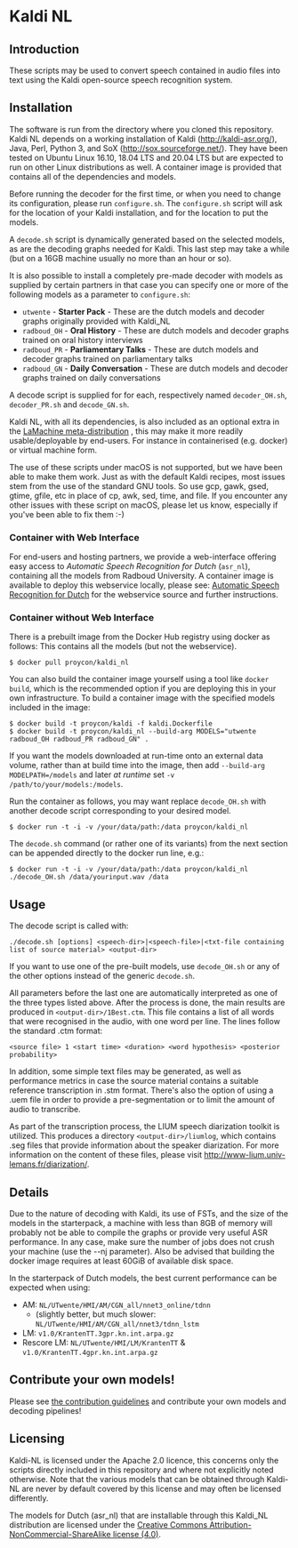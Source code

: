 # Kaldi NL


## Introduction

These scripts may be used to convert speech contained in audio files into text using the Kaldi open-source speech
recognition system.

## Installation

The software is run from the directory where you cloned this repository.  Kaldi NL depends on a working installation of
Kaldi (http://kaldi-asr.org/), Java, Perl, Python 3, and SoX (http://sox.sourceforge.net/).  They have been tested on
Ubuntu Linux 16.10, 18.04 LTS and 20.04 LTS but are expected to run on other Linux distributions as well. A container
image is provided that contains all of the dependencies and models.

Before running the decoder for the first time, or when you need to change its configuration, please run ``configure.sh``.
The ``configure.sh`` script will ask for the location of your Kaldi installation, and for the location to put the models.

A ``decode.sh`` script is dynamically generated based on the selected models, as
are the decoding graphs needed for Kaldi. This last step may take a while (but on a 16GB machine usually no more than an hour or so).

It is also possible to install a completely pre-made decoder with models as supplied by certain partners
in that case you can specify one or more of the following models as a parameter to ``configure.sh``:

* `utwente` - **Starter Pack** - These are the dutch models and decoder graphs originally provided with Kaldi_NL
* `radboud_OH` - **Oral History** - These are dutch models and decoder graphs trained on oral history interviews
* `radboud_PR` - **Parliamentary Talks** - These are dutch models and decoder graphs trained on parliamentary talks
* `radboud_GN` - **Daily Conversation** - These are dutch models and decoder graphs trained on daily conversations

A decode script is supplied for for each, respectively named ``decoder_OH.sh``, ``decoder_PR.sh`` and ``decode_GN.sh``.

Kaldi NL, with all its dependencies, is also included as an optional extra in the [LaMachine
meta-distribution](https://proycon.github.io/LaMachine) , this may make it more readily usable/deployable by end-users.
For instance in containerised (e.g. docker) or virtual machine form.

The use of these scripts under macOS is not supported, but we have been able to make them work. Just as with the default
Kaldi recipes, most issues stem from the use of the standard GNU tools. So use gcp, gawk, gsed, gtime, gfile, etc
in place of cp, awk, sed, time, and file.
If you encounter any other issues with these script on macOS, please let us know, especially if you've been able to fix them :-)

### Container with Web Interface

For end-users and hosting partners, we provide a web-interface offering easy access to *Automatic Speech Recognition for
Dutch* (`asr_nl`), containing all the models from Radboud University. A container image is available to deploy this
webservice locally, please see: [Automatic Speech Recognition for
Dutch](https://github.com/opensource-spraakherkenning-nl/asr_nl) for the webservice source and further instructions.

### Container without Web Interface

There is a prebuilt image from the Docker Hub registry using docker as follows:
This contains all the models (but not the webservice).

```
$ docker pull proycon/kaldi_nl
```
You can also build the container image yourself using a tool like ``docker build``, which is the recommended option if you are deploying this in your own infrastructure. To build a container image with the specified models included in the image:

```
$ docker build -t proycon/kaldi -f kaldi.Dockerfile
$ docker build -t proycon/kaldi_nl --build-arg MODELS="utwente radboud_OH radboud_PR radboud_GN" .
```

If you want the models downloaded at run-time onto an external data volume, rather than at build time into the image, then add ``--build-arg MODELPATH=/models`` and later *at runtime* set ``-v /path/to/your/models:/models``.


Run the container as follows, you may want replace ``decode_OH.sh`` with another decode script corresponding to your desired model.

```
$ docker run -t -i -v /your/data/path:/data proycon/kaldi_nl
```

The `decode.sh` command (or rather one of its variants) from the next section can be appended directly to the docker run line, e.g.:

```
$ docker run -t -i -v /your/data/path:/data proycon/kaldi_nl ./decode_OH.sh /data/yourinput.wav /data
```
## Usage

The decode script is called with:

`./decode.sh [options] <speech-dir>|<speech-file>|<txt-file containing list of source material> <output-dir>`

If you want to use one of the pre-built models, use `decode_OH.sh` or any of the other options instead of the generic `decode.sh`.

All parameters before the last one are automatically interpreted as one of the three types listed above.
After the process is done, the main results are produced in `<output-dir>/1Best.ctm`. This file contains a list of all
words that were recognised in the audio, with one word per line. The lines follow the standard .ctm format:

`<source file> 1 <start time> <duration> <word hypothesis> <posterior probability>`

In addition, some simple text files may be generated, as well as performance metrics in case the source material contains
a suitable reference transcription in .stm format. There's also the option of using a .uem file in order to provide a
pre-segmentation or to limit the amount of audio to transcribe.

As part of the transcription process, the LIUM speech diarization toolkit is utilized. This produces a directory
`<output-dir>/liumlog`, which contains .seg files that provide information about the speaker diarization. For more
information on the content of these files, please visit http://www-lium.univ-lemans.fr/diarization/.


## Details

Due to the nature of decoding with Kaldi, its use of FSTs, and the size of the models in the starterpack, a machine with
less than 8GB of memory will probably not be able to compile the graphs or provide very useful ASR performance. In any case, make sure the number of jobs does not crush your machine (use the --nj parameter). Also be advised that building the docker image requires at least 60GiB of available disk space.

In the starterpack of Dutch models, the best current performance can be expected when using:

* AM: ``NL/UTwente/HMI/AM/CGN_all/nnet3_online/tdnn``
    * (slightly better, but much slower: ``NL/UTwente/HMI/AM/CGN_all/nnet3/tdnn_lstm``
* LM: ``v1.0/KrantenTT.3gpr.kn.int.arpa.gz``
* Rescore LM: ``NL/UTwente/HMI/LM/KrantenTT`` & ``v1.0/KrantenTT.4gpr.kn.int.arpa.gz``

## Contribute your own models!

Please see [the contribution guidelines](CONTRIBUTING.md) and contribute your own models and decoding pipelines!

## Licensing

Kaldi-NL is licensed under the Apache 2.0 licence, this concerns only the scripts directly included in this repository
and where not explicitly noted otherwise. Note that the various models that can be obtained through Kaldi-NL are never by
default covered by this license and may often be licensed differently.

The models for Dutch (asr_nl) that are installable through this Kaldi_NL distribution are licensed under the [Creative Commons
Attribution-NonCommercial-ShareAlike license (4.0)](https://creativecommons.org/licenses/by-nc-sa/4.0/legalcode).



